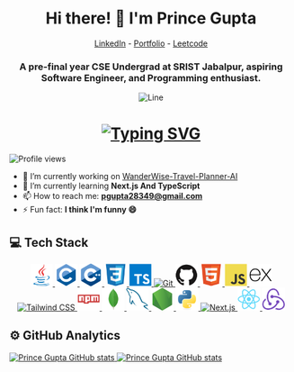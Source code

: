 <!--- Body Begins -->

<!-- Center-aligned header -->
<div align="center">
  <h1 align="center">Hi there! 👋 I'm Prince Gupta</h1>
  <!-- Links to social profiles -->
  <p align="center">
    <a href="https://linkedin.com/in/prince-gupta-0201b824b">LinkedIn</a> - 
    <a href="https://portfolio-lemon-zeta-11.vercel.app/">Portfolio</a> -
    <a href="https://www.leetcode.com/pgupta28349">Leetcode</a>
  </p>
</div>


<!-- Brief introduction -->
<h3 align="center">A pre-final year CSE Undergrad at SRIST Jabalpur, aspiring Software Engineer, and Programming enthusiast.</h3>

<!-- Divider line -->
<p align="center">
  <img src="https://user-images.githubusercontent.com/85225156/171937799-8fc9e255-9889-4642-9c92-6df85fb86e82.gif" alt="Line" />
</p>

<!-- Animated typing effect -->
<h1 align="center">
  <a href="https://git.io/typing-svg">
    <img src="https://readme-typing-svg.herokuapp.com?color=62F7F3&size=25&lines=Converting+coffee+into+code!!!..👋" alt="Typing SVG" />
  </a>
</h1>

<!-- Profile views counter -->
<p align="left"> 
  <img src="https://komarev.com/ghpvc/?username=princegupta101&label=Profile%20views&color=0e75b6&style=flat" alt="Profile views" /> 
</p>

<!-- List of personal information -->
- 🔭 I’m currently working on [WanderWise-Travel-Planner-AI](https://github.com/Princegupta101/WanderWise-Travel-Planner-AI)
- 🌱 I’m currently learning **Next.js And TypeScript**
- 📫 How to reach me: **pgupta28349@gmail.com**
- ⚡ Fun fact: **I think I'm funny 😄**

## 💻 Tech Stack

<!-- Icons representing the tech stack -->
<p align="center">
  <a href="https://www.cprogramming.com/">
    <!-- Java -->
    <img src="https://raw.githubusercontent.com/devicons/devicon/master/icons/java/java-original.svg" width="40" height="40" alt="Java" />
    <!-- C -->
    <img src="https://raw.githubusercontent.com/devicons/devicon/master/icons/c/c-original.svg" alt="C" width="40" height="40" /> 
    <!-- C++ -->
    <img src="https://raw.githubusercontent.com/devicons/devicon/master/icons/cplusplus/cplusplus-original.svg" alt="C++" width="40" height="40" /> 
    <!-- CSS -->
    <img src="https://raw.githubusercontent.com/devicons/devicon/master/icons/css3/css3-original.svg" alt="CSS" width="40" height="40" /> 
    <!-- TypeScript -->
    <img src="https://raw.githubusercontent.com/devicons/devicon/master/icons/typescript/typescript-original.svg" alt="TypeScript" width="40" height="40" /> 
    <!-- Git -->
    <img src="https://www.vectorlogo.zone/logos/git-scm/git-scm-icon.svg" alt="Git" width="40" height="40" /> 
    <!-- GitHub -->
    <img src="https://raw.githubusercontent.com/devicons/devicon/master/icons/github/github-original.svg" alt="GitHub" width="40" height="40" />
    <!-- HTML5 -->
    <img src="https://raw.githubusercontent.com/devicons/devicon/master/icons/html5/html5-original.svg" alt="HTML5" width="40" height="40" /> 
    <!-- JavaScript -->
    <img src="https://raw.githubusercontent.com/devicons/devicon/master/icons/javascript/javascript-original.svg" alt="JavaScript" width="40" height="40" /> 
    <!-- Express.js -->
    <img src="https://raw.githubusercontent.com/devicons/devicon/master/icons/express/express-original.svg" alt="Express.js" width="40" height="40" /> 
    <!-- Tailwind CSS -->
    <img src="https://cdn.jsdelivr.net/gh/devicons/devicon/icons/tailwindcss/tailwindcss-original.svg" alt="Tailwind CSS" width="40" height="40" /> 
    <!-- npm -->
    <img src="https://raw.githubusercontent.com/devicons/devicon/master/icons/npm/npm-original-wordmark.svg" alt="npm" width="40" height="40" />
    <!-- MongoDB -->
    <img src="https://raw.githubusercontent.com/devicons/devicon/master/icons/mongodb/mongodb-original.svg" alt="MongoDB" width="40" height="40" /> 
    <!-- MySQL -->
    <img src="https://raw.githubusercontent.com/devicons/devicon/master/icons/mysql/mysql-original.svg" alt="MySQL" width="40" height="40" /> 
    <!-- Node.js -->
    <img src="https://raw.githubusercontent.com/devicons/devicon/master/icons/nodejs/nodejs-original.svg" alt="Node.js" width="40" height="40" />
    <!-- Python -->
    <img src="https://raw.githubusercontent.com/devicons/devicon/master/icons/python/python-original.svg" alt="Python" width="40" height="40" />
     <!-- Next.js -->
    <img src="https://cdn.jsdelivr.net/gh/devicons/devicon/icons/nextjs/nextjs-original.svg" alt="Next.js" width="40" height="40"/> 
    <!-- React -->
    <img src="https://raw.githubusercontent.com/devicons/devicon/master/icons/react/react-original.svg" alt="React" width="40" height="40" /> 
    <!-- Redux -->
    <img src="https://raw.githubusercontent.com/devicons/devicon/master/icons/redux/redux-original.svg" alt="Redux" width="40" height="40" /> 
  </a>
</p>

 ## ⚙️ GitHub Analytics
  <!-- Links to GitHub analytics images -->
  <a align="center" href="https://github.com/Princegupta101">
    <!-- Repositories per language -->
    <img height="155em" src="https://github-readme-stats.vercel.app/api/top-langs?username=princegupta101&show_icons=true&locale=en&layout=compact&theme=dark" alt="Prince Gupta GitHub stats" />
    <!-- GitHub stats -->
    <img height="155em" src="https://github-readme-stats.vercel.app/api?username=princegupta101&show_icons=true&locale=en&theme=dark&hide_rank=true" alt="Prince Gupta GitHub stats" />
  </a>
